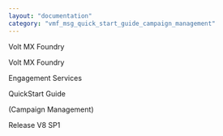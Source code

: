 ```yaml
---
layout: "documentation"
category: "vmf_msg_quick_start_guide_campaign_management"
---
```

                    

Volt MX  Foundry

Volt MX  Foundry

Engagement Services

QuickStart Guide

(Campaign Management)

Release V8 SP1
